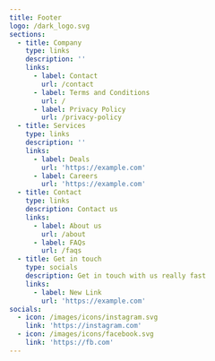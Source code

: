 ```yaml
---
title: Footer
logo: /dark_logo.svg
sections:
  - title: Company
    type: links
    description: ''
    links:
      - label: Contact
        url: /contact
      - label: Terms and Conditions
        url: /
      - label: Privacy Policy
        url: /privacy-policy
  - title: Services
    type: links
    description: ''
    links:
      - label: Deals
        url: 'https://example.com'
      - label: Careers
        url: 'https://example.com'
  - title: Contact
    type: links
    description: Contact us
    links:
      - label: About us
        url: /about
      - label: FAQs
        url: /faqs
  - title: Get in touch
    type: socials
    description: Get in touch with us really fast
    links:
      - label: New Link
        url: 'https://example.com'
socials:
  - icon: /images/icons/instagram.svg
    link: 'https://instagram.com'
  - icon: /images/icons/facebook.svg
    link: 'https://fb.com'
---
```


